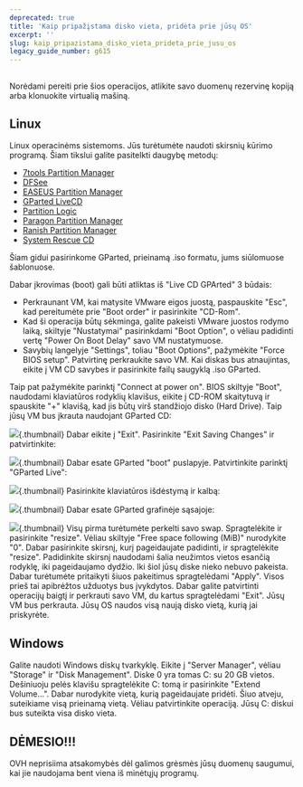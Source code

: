 ```yaml
---
deprecated: true
title: 'Kaip pripažįstama disko vieta, pridėta prie jūsų OS'
excerpt: ''
slug: kaip_pripazistama_disko_vieta_prideta_prie_jusu_os
legacy_guide_number: g615
---
```



## 
Norėdami pereiti prie šios operacijos, atlikite savo duomenų rezervinę kopiją arba klonuokite virtualią mašiną.


## Linux
Linux operacinėms sistemoms. Jūs turėtumėte naudoti skirsnių kūrimo programą. Šiam tikslui galite pasitelkti daugybę metodų:


- [7tools Partition Manager](http://www.7tools.com/pm/index.htm)
- [DFSee](http://www.dfsee.com/dfsee/index.php)
- [EASEUS Partition Manager](http://www.partition-tool.com)
- [GParted LiveCD](http://gparted.sourceforge.net/livecd.php)
- [Partition Logic](http://partitionlogic.org.uk)
- [Paragon Partition Manager](http://www.partition-manager.com)
- [Ranish Partition Manager](http://www.ranish.com/part)
- [System Rescue CD](http://www.sysresccd.org/Main_Page)


Šiam gidui pasirinkome GParted, prieinamą .iso formatu, jums siūlomuose šablonuose.

Dabar įkrovimas (boot) gali būti atliktas iš "Live CD GPArted" 3 būdais:

- Perkraunant VM, kai matysite VMware eigos juostą, paspauskite "Esc", kad pereitumėte prie "Boot order" ir pasirinkite "CD-Rom".
- Kad ši operacija būtų sėkminga, galite pakeisti VMware juostos rodymo laiką, skiltyje "Nustatymai" pasirinkdami "Boot Option", o vėliau padidinti vertę "Power On Boot Delay" savo VM nustatymuose. 
- Savybių langelyje "Settings", toliau "Boot Options", pažymėkite "Force BIOS setup". Patvirtinę perkraukite savo VM. Kai diskas bus atnaujintas, eikite į VM CD savybes ir pasirinkite failų saugyklą .iso GParted. 

Taip pat pažymėkite parinktį "Connect at power on".
BIOS skiltyje "Boot", naudodami klaviatūros rodyklių klavišus, eikite į CD-ROM skaitytuvą ir spauskite "+" klavišą, kad jis būtų virš standžiojo disko (Hard Drive). Taip jūsų VM bus įkrauta naudojant GParted CD:

![](images/img_126.jpg){.thumbnail}
Dabar eikite į "Exit". Pasirinkite "Exit Saving Changes" ir patvirtinkite:

![](images/img_127.jpg){.thumbnail}
Dabar esate GParted "boot" puslapyje. Patvirtinkite parinktį "GParted Live":

![](images/img_128.jpg){.thumbnail}
Pasirinkite klaviatūros išdėstymą ir kalbą:

![](images/img_129.jpg){.thumbnail}
Dabar esate GParted grafinėje sąsajoje:

![](images/img_130.jpg){.thumbnail}
Visų pirma turėtumėte perkelti savo swap. Spragtelėkite ir pasirinkite "resize". Vėliau skiltyje "Free space following (MiB)" nurodykite "0". Dabar pasirinkite skirsnį, kurį pageidaujate padidinti, ir spragtelėkite "resize". Padidinkite skirsnį naudodami šalia neužimtos vietos esančią rodyklę, iki pageidaujamo dydžio.
Iki šiol jūsų diske nieko nebuvo pakeista. Dabar turėtumėte pritaikyti šiuos pakeitimus spragtelėdami "Apply". Visos prieš tai apibrėžtos užduotys bus įvykdytos.
Dabar galite patvirtinti operacijų baigtį ir perkrauti savo VM, du kartus spragtelėdami "Exit".
Jūsų VM bus perkrauta. Jūsų OS naudos visą naują disko vietą, kurią jai priskyrėte.


## Windows
Galite naudoti Windows diskų tvarkyklę. Eikite į "Server Manager", vėliau "Storage" ir "Disk Management". Diske 0 yra tomas C: su 20 GB vietos. Dešiniuoju pelės klavišu spragtelėkite C: tomą ir pasirinkite "Extend Volume...".
Dabar nurodykite vietą, kurią pageidaujate pridėti. Šiuo atveju, suteikiame visą prieinamą vietą. Vėliau patvirtinkite operaciją. Jūsų C: diskui bus suteikta visa disko vieta.

## DĖMESIO!!!
OVH neprisiima atsakomybės dėl galimos grėsmės jūsų duomenų saugumui, kai jie naudojama bent viena iš minėtųjų programų.

